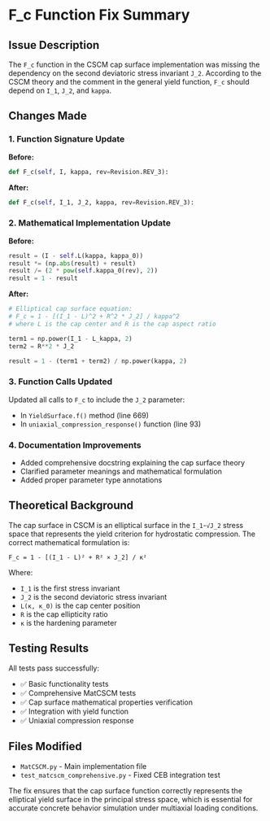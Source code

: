 # F_c Function Fix Summary

## Issue Description
The `F_c` function in the CSCM cap surface implementation was missing the dependency on the second deviatoric stress invariant `J_2`. According to the CSCM theory and the comment in the general yield function, `F_c` should depend on `I_1`, `J_2`, and `kappa`.

## Changes Made

### 1. Function Signature Update
**Before:**
```python
def F_c(self, I, kappa, rev=Revision.REV_3):
```

**After:**
```python
def F_c(self, I_1, J_2, kappa, rev=Revision.REV_3):
```

### 2. Mathematical Implementation Update
**Before:**
```python
result = (I - self.L(kappa, kappa_0))
result *= (np.abs(result) + result)
result /= (2 * pow(self.kappa_0(rev), 2))
result = 1 - result
```

**After:**
```python
# Elliptical cap surface equation:
# F_c = 1 - [(I_1 - L)^2 + R^2 * J_2] / kappa^2
# where L is the cap center and R is the cap aspect ratio

term1 = np.power(I_1 - L_kappa, 2)
term2 = R**2 * J_2

result = 1 - (term1 + term2) / np.power(kappa, 2)
```

### 3. Function Calls Updated
Updated all calls to `F_c` to include the `J_2` parameter:

- In `YieldSurface.f()` method (line 669)
- In `uniaxial_compression_response()` function (line 93)

### 4. Documentation Improvements
- Added comprehensive docstring explaining the cap surface theory
- Clarified parameter meanings and mathematical formulation
- Added proper parameter type annotations

## Theoretical Background
The cap surface in CSCM is an elliptical surface in the `I_1`-`√J_2` stress space that represents the yield criterion for hydrostatic compression. The correct mathematical formulation is:

```
F_c = 1 - [(I_1 - L)² + R² × J_2] / κ²
```

Where:
- `I_1` is the first stress invariant
- `J_2` is the second deviatoric stress invariant
- `L(κ, κ_0)` is the cap center position
- `R` is the cap ellipticity ratio
- `κ` is the hardening parameter

## Testing Results
All tests pass successfully:
- ✅ Basic functionality tests
- ✅ Comprehensive MatCSCM tests
- ✅ Cap surface mathematical properties verification
- ✅ Integration with yield function
- ✅ Uniaxial compression response

## Files Modified
- `MatCSCM.py` - Main implementation file
- `test_matcscm_comprehensive.py` - Fixed CEB integration test

The fix ensures that the cap surface function correctly represents the elliptical yield surface in the principal stress space, which is essential for accurate concrete behavior simulation under multiaxial loading conditions.